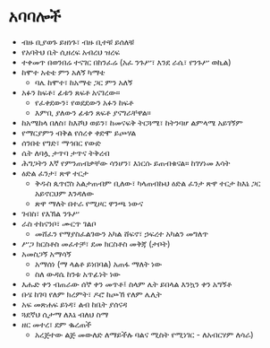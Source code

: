 # አባባሎች

* ብዙ ቢያወጉ ይዘነጉ፣ ብዙ ቢተቹ ይሰለቹ
* የአባትህ ቤት ሲዘረፍ አብረህ ዝረፍ
* ተቀመጥ በወንበሬ ተናገር በከንፈሬ (አፈ ንጉሥ፣ እንደ ራሴ፣ የንጉሥ ወኪል)
* ከሞተ አቴቴ ምን አለኝ ካማቴ
  * ባሌ ከሞተ፣ ከአማቴ ጋር ምን አለኝ
* አፉን ከፍቶ፣ ፊቱን ጸፍቶ አናገረው።
  * የፈቀደውን፣ የወደደውን አፉን ከፍቶ
  * እምቢ ያለውን ፊቱን ጸፍቶ ያናግራቸዋል።
* ከአሜከላ በለስ፣ ከእሾህ ወይን፣ ከመናፍቅ ትርጓሜ፣ ከትንባሆ ልምላሜ አይገኝም
* የማርያምን ብቅል የሰረቀ ቀድሞ ይጮሃል
* ሰንበቴ የግድ፣ ማኅበር የውድ
* ሴት ለባሏ ታጥባ ታጥና ትቅረብ
* ሕግጋትን እኛ የምንጠብቃቸው ሳንሆን፣ እነርሱ ይጠብቁናል። ከገሃነመ እሳት
* ዕድል ፈንታ፣ ጽዋ ተርታ
  * ቅዱስ ጴጥሮስ አልታጠብም ቢለው፣ ካላጠብኩህ ዕድል ፈንታ ጽዋ ተርታ ከእኔ ጋር አይኖርህም እንዳለው
  * ጽዋ ማለት በተራ የሚዞር ዋንጫ ነውና
* ገብስ፣ የእኽል ንጉሥ
* ራስ ተከናንቦ፣ ሙርጥ ገልቦ
  * መሸፈን የማያስፈልገውን አካል ሸፍኖ፣ ኃፍረተ አካልን መግለጥ
* ሥጋ ክርስቶስ መፈተቻ፣ ደመ ክርስቶስ መቅጃ (ታቦት)
* አመስጋኝ አማሳኝ
  * አማሰነ (ማ ላልቶ ይነበባል) አጠፋ ማለት ነው
  * ስለ ውዳሴ ከንቱ አጥፊነት ነው
* እሑድ ቀን ብጠራው ሰኞ ቀን መጥቶ፤ ስላም ሌት ይበላል እንኳን ቀን አግኝቶ
* ቡሄ ከገባ የለም ክረምት፣ ዶሮ ከጮኸ የለም ሌሊት
* አፍ መጽሐፍ ይነዳ፣ ልብ ከቤት ያሰናዳ
* ጓደኛህ ሲታማ ለእኔ ብለህ ስማ
* ዘር መተረ፣ ደም ቈረጠች
  - አረጅተው ልጅ መውለድ ለማይችሉ ባልና ሚስት የሚነገር - ለአብርሃም ለሳራ)
